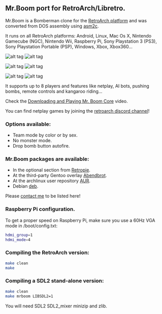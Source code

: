 ## Mr.Boom port for RetroArch/Libretro.

Mr.Boom is a Bomberman clone for the [RetroArch platform](http://www.retroarch.com) and was converted from DOS assembly using [asm2c](https://github.com/frranck/asm2c).

It runs on all RetroArch platforms: Android, Linux, Mac Os X, Nintendo Gamecube (NGC), Nintendo Wii, Raspberry Pi, Sony Playstation 3 (PS3), Sony Playstation Portable (PSP), Windows, Xbox, Xbox360...

![alt tag](http://mrboom.mumblecore.org/mrb0.png)
![alt tag](http://mrboom.mumblecore.org/mrb1.png)

![alt tag](http://mrboom.mumblecore.org/mrb2.png)
![alt tag](http://mrboom.mumblecore.org/mrb4.png)

![alt tag](http://mrboom.mumblecore.org/mrb5.png)
![alt tag](http://mrboom.mumblecore.org/draw.gif)

It supports up to 8 players and features like netplay, AI bots, pushing bombs, remote controls and kangaroo riding...

Check the [Downloading and Playing Mr. Boom Core](https://youtu.be/_0rw36mA9mM) video.

You can find netplay games by joining the [retroarch discord channel](https://discord.gg/011l9DB6qWt9B4bzO)!

### Options available:

- Team mode by color or by sex.
- No monster mode.
- Drop bomb button autofire.

### Mr.Boom packages are available:

- In the optional section from [Retropie](https://retropie.org.uk).
- At the third-party Gentoo overlay [Abendbrot](https://github.com/stefan-gr/abendbrot).
- At the archlinux user repository [AUR](https://aur.archlinux.org/packages/libretro-mrboom-git/).
- Debian [deb](https://packages.debian.org/mrboom).

Please [contact me](https://twitter.com/frrancck) to be listed here!

### Raspberry Pi configuration.

To get a proper speed on Raspberry Pi, make sure you use a 60Hz VGA mode in /boot/config.txt:
```sh
hdmi_group=1
hdmi_mode=4
```

### Compiling the RetroArch version:

```sh
make clean
make
```

### Compiling a SDL2 stand-alone version:

```sh
make clean
make mrboom LIBSDL2=1
```

You will need SDL2 SDL2_mixer minizip and zlib.

